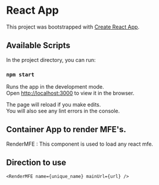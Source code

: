 # React App

This project was bootstrapped with [Create React App](https://github.com/facebook/create-react-app).

## Available Scripts

In the project directory, you can run:

### `npm start`

Runs the app in the development mode.\
Open [http://localhost:3000](http://localhost:3000) to view it in the browser.

The page will reload if you make edits.\
You will also see any lint errors in the console.

## Container App to render MFE's.

RenderMFE : This component is used to load any react mfe.

## Direction to use

`<RenderMFE name={unique_name} mainUrl={url} />`
